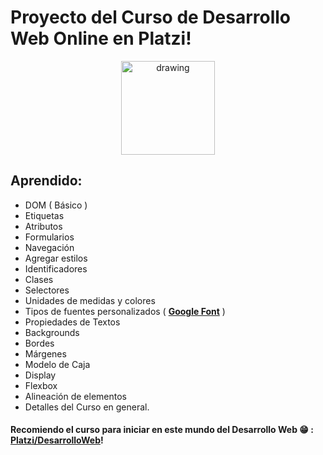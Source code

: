 # Proyecto del Curso de Desarrollo Web Online en Platzi!
<div align="center">
<img src="https://2.bp.blogspot.com/-FhTtNaaPoQc/WLRZ-Bx1QWI/AAAAAAAAA3Y/PbWNlMc1dlE7i_z4iPRz-L_yAdbFTgKWwCLcB/s1600/platzi-1440533564_full550.png" alt="drawing" width="150"/>
</div>

## Aprendido:

* DOM ( Básico )
* Etiquetas
* Atributos
* Formularios
* Navegación
* Agregar estilos
* Identificadores
* Clases
* Selectores
* Unidades de medidas y colores
* Tipos de fuentes personalizados ( [**Google Font**](https://fonts.google.com/) )
* Propiedades de Textos
* Backgrounds
* Bordes
* Márgenes
* Modelo de Caja
* Display
* Flexbox
* Alineación de elementos
* Detalles del Curso en general.

#### Recomiendo el curso para iniciar en este mundo del Desarrollo Web :grin: : [**Platzi/DesarrolloWeb**](https://platzi.com/clases/html5-css3/)!
